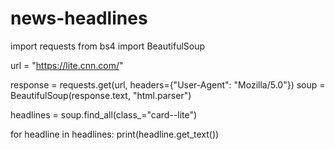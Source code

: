 # news-headlines
import requests
from bs4 import BeautifulSoup

url = "https://lite.cnn.com/"

response = requests.get(url, headers={"User-Agent": "Mozilla/5.0"})
soup = BeautifulSoup(response.text, "html.parser")

headlines = soup.find_all(class_="card--lite")

for headline in headlines:
    print(headline.get_text())
